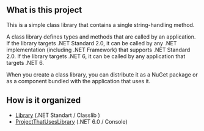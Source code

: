 ## What is this project

This is a simple class library that contains a single string-handling method.

A class library defines types and methods that are called by an application. If the library targets .NET Standard 2.0, it can be called by any .NET implementation (including .NET Framework) that supports .NET Standard 2.0. If the library targets .NET 6, it can be called by any application that targets .NET 6.

When you create a class library, you can distribute it as a NuGet package or as a component bundled with the application that uses it.

## How is it organized

- [Library](Library/) (.NET Standart / Classlib ) 
- [ProjectThatUsesLibrary](ProjectThatUsesLibrary/) (.NET 6.0 / Console)